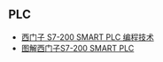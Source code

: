 ## PLC
- [西门子 S7-200 SMART PLC 编程技术](西门子S7-200SMARTPLC编程技术/README.md)
- [图解西门子S7-200 SMART PLC](图解西门子S7-200SMARTPLC/README.md)